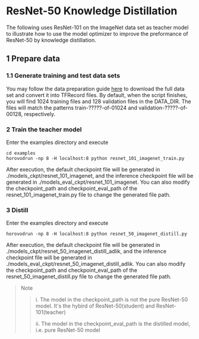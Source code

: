 # ResNet-50 Knowledge Distillation

The following uses ResNet-101 on the ImageNet data set as teacher model to illustrate how to use the model optimizer to
improve the preformance of ResNet-50 by knowledge distillation.

## 1 Prepare data

### 1.1 Generate training and test data sets

You may follow the data preparation guide [here](https://github.com/tensorflow/models/tree/v1.13.0/research/inception)
to download the full data set and convert it into TFRecord files. By default, when the script finishes, you will find
1024 training files and 128 validation files in the DATA_DIR. The files will match the patterns train-?????-of-01024
and validation-?????-of-00128, respectively.

### 2 Train the teacher model

Enter the examples directory and execute

```shell
cd examples
horovodrun -np 8 -H localhost:8 python resnet_101_imagenet_train.py
```

After execution, the default checkpoint file will be generated in ./models_ckpt/resnet_101_imagenet, and the inference
checkpoint file will be generated in ./models_eval_ckpt/resnet_101_imagenet. You can also modify the checkpoint_path
and checkpoint_eval_path of the resnet_101_imagenet_train.py file to change the generated file path.

### 3 Distill

Enter the examples directory and execute

```shell
horovodrun -np 8 -H localhost:8 python resnet_50_imagenet_distill.py
```

After execution, the default checkpoint file will be generated in ./models_ckpt/resnet_50_imagenet_distill_adlik, and
the inference checkpoint file will be generated in ./models_eval_ckpt/resnet_50_imagenet_distill_adlik. You can also 
modify the checkpoint_path and checkpoint_eval_path of the resnet_50_imagenet_distill.py file to change the generated 
file path.

> Note
>
> > i. The model in the checkpoint_path is not the pure ResNet-50 model. It's the hybird of ResNet-50(student) and 
> > ResNet-101(teacher)
> >
> > ii. The model in the checkpoint_eval_path is the distilled model, i.e. pure ResNet-50 model




